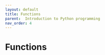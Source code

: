 ```yaml
---
layout: default
title: Functions
parent:  Introduction to Python programming
nav_order: 4
---
```


# Functions
